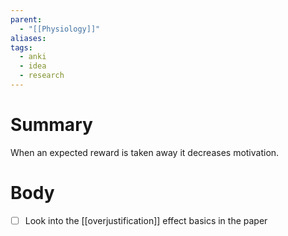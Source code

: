 ```yaml
---
parent:
  - "[[Physiology]]"
aliases: 
tags:
  - anki
  - idea
  - research
---
```

# Summary 
When an expected reward is taken away it decreases motivation.
# Body
- [ ] Look into the [[overjustification]] effect basics in the paper